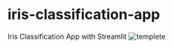 # iris-classification-app
Iris Classification App with Streamlit
![templete](https://user-images.githubusercontent.com/30879498/158231001-05f8d02a-cab2-4ed1-bbfc-9efb7a6acd94.gif)
